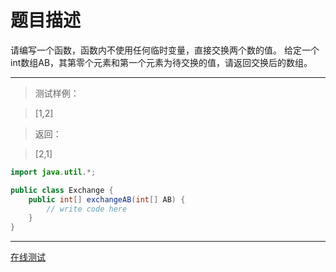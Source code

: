 # 题目描述

请编写一个函数，函数内不使用任何临时变量，直接交换两个数的值。
给定一个int数组AB，其第零个元素和第一个元素为待交换的值，请返回交换后的数组。
***

> 测试样例：

>[1,2]

>返回：

>[2,1]

```java
import java.util.*;

public class Exchange {
    public int[] exchangeAB(int[] AB) {
        // write code here
    }
}
```
***
[在线测试](http://www.nowcoder.com/practice/845ec89145b04b2b855d020d9c3ea2ef?tpId=8&tqId=11054&rp=1&ru=/ta/cracking-the-coding-interview&qru=/ta/cracking-the-coding-interview/question-ranking)
